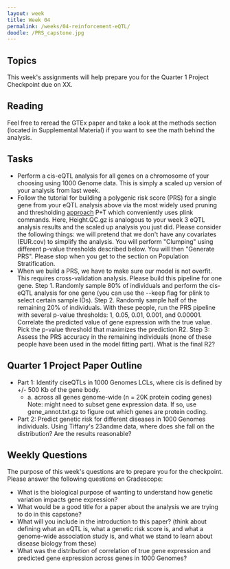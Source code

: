 ```yaml
---
layout: week
title: Week 04
permalink: /weeks/04-reinforcement-eQTL/
doodle: /PRS_capstone.jpg
---
```


## Topics

This week's assignments will help prepare you for the Quarter 1 Project Checkpoint due on XX. 

## Reading

Feel free to reread the GTEx paper and take a look at the methods section (located in Supplemental Material) if you want to see the math behind the analysis.




## Tasks

* Perform a cis-eQTL analysis for all genes on a chromosome of your choosing using 1000 Genome data. This is simply a scaled up version of your analysis from last week. 
* Follow the tutorial for building a polygenic risk score (PRS) for a single gene from your eQTL analysis above via the most widely used pruning and thresholding [approach](https://choishingwan.github.io/PRS-Tutorial/plink/) P+T which conveniently uses plink commands. Here, Height.QC.gz is analogous to your week 3 eQTL analysis results and the scaled up analysis you just did. Please consider the following things: we will pretend that we don't have any covariates (EUR.cov) to simplify the analysis. You will perform "Clumping" using different p-value thresholds described below. You will then "Generate PRS". Please stop when you get to the section on Population Stratification. 
*  When we build a PRS, we have to make sure our model is not overfit. This requires cross-validation analysis. Please build this pipeline for one gene. Step 1. Randomly sample 80% of individuals and perform the cis-eQTL analysis for one gene (you can use the --keep flag for plink to select certain sample IDs). Step 2. Randomly sample half of the remaining 20% of individuals. With these people, run the PRS pipeline with several p-value thresholds: 1, 0.05, 0.01, 0.001, and 0.00001. Correlate the predicted value of gene expression with the true value. Pick the p-value threshold that maximizes the prediction R2. Step 3: Assess the PRS accuracy in the remaining individuals (none of these people have been used in the model fitting part). What is the final R2? 

## Quarter 1 Project Paper Outline 

* Part 1: Identify ciseQTLs in 1000 Genomes LCLs, where cis is defined by +/- 500 Kb of the gene body.
    * a. across all genes genome-wide (n = 20K protein coding genes) Note: might need to subset gene expression data. If so, use gene_annot.txt.gz to figure out which genes are protein coding.
* Part 2: Predict genetic risk for different diseases in 1000 Genomes individuals. Using Tiffany's 23andme data, where does she fall on the distribution? Are the results reasonable? 

## Weekly Questions

The purpose of this week's questions are to prepare you for the checkpoint. Please answer the following questions on Gradescope:

* What is the biological purpose of wanting to understand how genetic variation impacts gene expression?
* What would be a good title for a paper about the analysis we are trying to do in this capstone?
* What will you include in the introduction to this paper? (think about defining what an eQTL is, what a genetic risk score is, and what a genome-wide association study is, and what we stand to learn about disease biology from these)
* What was the distribution of correlation of true gene expression and predicted gene expression across genes in 1000 Genomes? 


